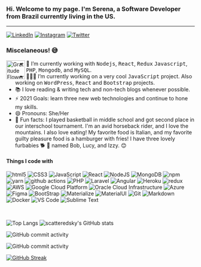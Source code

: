 ### Hi. Welcome to my page. I'm Serena, a Software Developer from Brazil currently living in the US. 
<hr />
<p>
  <a href="https://www.linkedin.com/in/serenaterra/"><img alt="LinkedIn" src="https://img.shields.io/badge/-LinkedIn-blue?style=flat&logo=linkedin" /></a>
  <a href="https://www.instagram.com/scattered_sky/"><img alt="Instagram" src="https://img.shields.io/badge/-Instagram-blue?style=flat&logo=instagram" /></a>
  <a href="https://twitter.com/sct_sky"><img alt="Twitter" src="https://img.shields.io/badge/-Twitter-blue?style=flat&logo=twitter&logoColor=white" /></a>
</p>

### Miscelaneous! 😅
<img alt="Gratitude Flower" src="https://emojis.slackmojis.com/emojis/images/1588108758/8792/fb-thankful.png?1588108758" width="50px" height="50px" align="left" />

- 🔭 I’m currently working with <kbd>Nodejs</kbd>, <kbd>React</kbd>, <kbd>Redux</kbd> <kbd>Javascript</kbd>, <kbd>PHP</kbd>, <kbd>Mongodb</kbd>, and <kbd>MySQL</kbd>. 
- 👩🏻‍💻 I’m currently working on a very cool <kbd>JavaScript</kbd> project. Also working on <kbd>WordPress</kbd>, <kbd>React</kbd> and <kbd>Bootstrap</kbd> projects. 
- 📚 I love reading & writing tech and non-tech blogs whenever possible.
- ⚡ 2021 Goals: learn three new web technologies and continue to hone my skills.
- 😄 Pronouns: She/Her
- 🤠 Fun facts: I played basketball in middle school and got second place in our interschool tournament. I'm an avid horseback rider, and I love the mountains. I also love eating! My favorite food is Italian, and my favorite guilty pleasure food is a hamburger with fries! I have three lovely furbabies 🐕 🐾 named Bob, Lucy, and Izzy. 😊


#### Things I code with</h3>
<p>
  <img alt="html5" src="https://img.shields.io/badge/UI-HTML5%20-%23E34F26?style=for-the-badge&logo=html5&logoColor=red" />
  <img alt="CSS3" src="https://img.shields.io/badge/-CSS%20-%23335EA2?style=for-the-badge&logo=css3&logoColor=white" />
  <img alt="JavaScript" src="https://img.shields.io/badge/javascript%20-yellow?&style=for-the-badge&logo=javascript&logoColor=%23F7DF1E" />
  <img alt="React" src="https://img.shields.io/badge/Library-React%20-%2345b8d8?style=for-the-badge&logo=react&logoColor=white" />
  <img alt="NodeJS" src="https://img.shields.io/badge/js_runtime-node.js%20-brightgreen?style=for-the-badge&logo=node.js&logoColor=white"  />
  <img alt="MongoDB" src="https://img.shields.io/badge/-MongoDB-13aa52?style=for-the-badge&logo=mongodb&logoColor=white" />
  <img alt="npm" src="https://img.shields.io/badge/Pkg_Manager-NPM%20-%23CB3837?style=for-the-badge&logo=npm&logoColor=white" />
  <img alt="yarn" src="https://img.shields.io/badge/-Yarn-blue?style=for-the-badge&logo=yarn&logoColor=pink" />
  <img alt="github actions" src="https://img.shields.io/badge/-Github_Actions-2088FF?style=for-the-badge&logo=github-actions&logoColor=white" />
  <img alt="PHP" src="https://img.shields.io/badge/Programming-PHP%20-764ABC?style=for-the-badge&logo=php" />
  <img alt="Laravel" src="https://img.shields.io/badge/Framework-Laravel%20-%23FF2D20?style=for-the-badge&logo=laravel&logoColor=white" />
  <img alt="Angular" src="https://img.shields.io/badge/angular%20-%23DD0031?style=for-the-badge&logo=angular&logoColor=white" />
  <img alt="Heroku" src="https://img.shields.io/badge/-Heroku-430098?style=for-the-badge&logo=heroku&logoColor=white" />
  <img alt="redux" src="https://img.shields.io/badge/-Redux-764ABC?style=for-the-badge&logo=redux&logoColor=white" />
  <img alt="AWS" src="https://img.shields.io/badge/Cloud-Amazon_Web_Services-%23FF7F00?style=for-the-badge&logo=amazonaws&logoColor=orange" />
  <img alt="Google Cloud Platform" src="https://img.shields.io/badge/-Google_Cloud_Platform-1a73e8?style=for-the-badge&logo=google-cloud&logoColor=white" /> 
  <img alt="Oracle Cloud Infrastructure" src="https://img.shields.io/badge/-Oracle_Cloud_Infrastructure-%23CD0000?style=for-the-badge"/>
  <img alt="Azure" src="https://img.shields.io/badge/Azure-%230080FF?style=for-the-badge&logo=azuredevops&logoColor=white"/>
  <img alt="Figma" src="https://img.shields.io/badge/Design-Figma%20-%23F24E1E?&style=for-the-badge&logo=figma&logoColor=white"  />
  <img alt="BootStrap" src="https://img.shields.io/badge/UI-bootstrap%20-%23563D7C?&style=for-the-badge&logo=bootstrap&logoColor=white" />
  <img alt="Materialize" src="https://img.shields.io/badge/UI-Materialize-%23F5A5A8?style=for-the-badge" />
  <img alt="MaterialUI" src="https://img.shields.io/badge/material%20ui%20-%230081CB?style=for-the-badge&logo=material-ui&logoColor=white" />
  <img alt="Git" src="https://img.shields.io/badge/git%20-%23F05033?&style=for-the-badge&logo=git&logoColor=white" />
  <img alt="Markdown" src="https://img.shields.io/badge/markdown-%23000ff0?&style=for-the-badge&logo=markdown&logoColor=white" />  
  <img alt="Docker" src="https://img.shields.io/badge/-Docker-46a2f1?style=for-the-badge&logo=docker&logoColor=white" />
  <img alt="VS Code" src="https://img.shields.io/badge/-VS_Code-blueviolet?style=for-the-badge&logo=visualstudiocode&logoColor=white" />
  <img alt="Sublime Text" src="https://img.shields.io/badge/-Sublime_Text-brightgreen?style=for-the-badge&logo=sublimetext&logoColor=white" />
  <img alt="" src="" />
  <img alt="" src="" />  
  <img alt="" src="" />
  <img alt="" src="" /> 	
</p>

<p> <br /> </p>

![Top Langs](https://github-readme-stats.vercel.app/api/top-langs/?username=scatteredsky&show_icons=true&layout=demo&theme=chartreuse-dark) 
![scatteredsky's GitHub stats](https://github-readme-stats.vercel.app/api?username=scatteredsky&count_private=true&show_icons=true&theme=chartreuse-dark) 


![GitHub commit activity](https://img.shields.io/github/commit-activity/w/scatteredsky/your-wallet?color=green&label=GH%20Commit%20Activity&style=for-the-badge)

![GitHub commit activity](https://img.shields.io/github/commit-activity/m/scatteredsky/mern-shop?style=for-the-badge)

[![GitHub Streak](https://github-readme-streak-stats.herokuapp.com?user=scatteredsky&theme=chartreuse-dark)](https://git.io/streak-stats)
